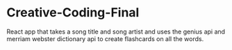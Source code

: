# Creative-Coding-Final
React app that takes a song title and song artist and uses the genius api and merriam webster dictionary api to create flashcards on all the words.
